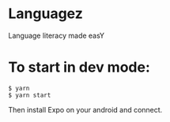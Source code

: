 # Languagez

Language literacy made easY

# To start in dev mode:

```
$ yarn
$ yarn start
```

Then install Expo on your android and connect.
